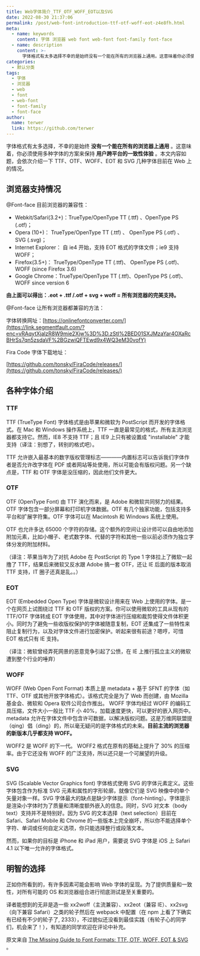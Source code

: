```yaml
---
title: Web字体简介_TTF_OTF_WOFF_EOT以及SVG
date: 2022-08-30 21:37:06
permalink: /post/web-font-introduction-ttf-otf-woff-eot-z4e8fh.html
meta:
  - name: keywords
    content: 字体 浏览器 web font web-font font-family font-face
  - name: description
    content: >-
      字体格式有太多选择不幸的是始终没有一个能在所有的浏览器上通用。这意味着你必须使用多种字体的方案来保持用户跨平台的一致性体验。本文内容如题会依次介绍一下ttfotfwoffeot和svg几种字体目前在web上的情况。浏览器支持情况@fontface目前浏览器的兼容性_webkitsafari()_truetypeopentypett(ttf)opentypeps(otf)_opera()_truetypeopentypett(ttf)opentypeps(otf)svg(svg)_internetexplo
categories:
  - 默认分类
tags:
  - 字体
  - 浏览器
  - web
  - font
  - web-font
  - font-family
  - font-face
author:
  name: terwer
  link: https://github.com/terwer
---
```



字体格式有太多选择，不幸的是始终 **没有一个能在所有的浏览器上通用** 。这意味着，你必须使用多种字体的方案来保持 **用户跨平台的一致性体验** 。本文内容如题，会依次介绍一下 TTF、OTF、WOFF、EOT 和 SVG 几种字体目前在 Web 上的情况。

## 浏览器支持情况

@Font-face 目前浏览器的兼容性：

* Webkit/Safari(3.2+)：TrueType/OpenType TT (.ttf) 、OpenType PS (.otf)；
* Opera (10+)： TrueType/OpenType TT (.ttf) 、 OpenType PS (.otf) 、 SVG (.svg)；
* Internet Explorer： 自 ie4 开始，支持 EOT 格式的字体文件；ie9 支持 WOFF；
* Firefox(3.5+)： TrueType/OpenType TT (.ttf)、 OpenType PS (.otf)、 WOFF (since Firefox 3.6)
* Google Chrome：TrueType/OpenType TT (.ttf)、OpenType PS (.otf)、WOFF since version 6

**由上面可以得出：.eot + .ttf /.otf + svg + woff = 所有浏览器的完美支持。**

@Font-face 让所有浏览器都兼容的方法：

字体转换网址：[https://onlinefontconverter.com/](https://link.segmentfault.com/?enc=vRAqytXjalzR8W9mie2Xjw%3D%3D.zStI%2BED01SXJMzaYar4OXaRcBHrSs7qn5zsdaVF%2BGzwiQFTEwd9x4WQ3eM30vofY)

Fira Code 字体下载地址：

[https://github.com/tonsky/FiraCode/releases/](https://github.com/tonsky/FiraCode/releases/)

## 各种字体介绍

### TTF

TTF (TrueType Font) 字体格式是由苹果和微软为 PostScript 而开发的字体格式。在 Mac 和 Windows 操作系统上，TTF 一直是最常见的格式，所有主流浏览器都支持它。然而，IE8 不支持 TTF；且 IE9 上只有被设置成 "installable" 才能支持（译注：别想了，转别的格式吧）。

TTF 允许嵌入最基本的数字版权管理标志————内置标志可以告诉我们字体作者是否允许改字体在 PDF 或者网站等处使用，所以可能会有版权问题。另一个缺点是，TTF 和 OTF 字体是没压缩的，因此他们文件更大。

### OTF

OTF (OpenType Font) 由 TTF 演化而来，是 Adobe 和微软共同努力的结果。OTF 字体包含一部分屏幕和打印机字体数据。OTF 有几个独家功能，包括支持多平台和扩展字符集。OTF 字体可以在 Macintosh 和 Windows 系统上使用。

OTF 也允许多达 65000 个字符的存储。这个额外的空间让设计师可以自由地添加附加元素，比如小帽子、老式数字体、代替的字符和其他一些以前必须作为独立字体分发的附加材料。

（译注：苹果当年为了对抗 Adobe 在 PostScript 的 Type 1 字体拉上了微软一起撸了 TTF，结果后来微软又反水跟 Adobe 搞一套 OTF，还让 IE 后面的版本取消 TTF 支持，IT 圈子还真是乱。。）

### EOT

EOT (Embedded Open Type) 字体是微软设计用来在 Web 上使用的字体。是一个在网页上试图绕过 TTF 和 OTF 版权的方案。你可以使用微软的工具从现有的 TTF/OTF 字体转成 EOT 字体使用，其中对字体进行压缩和裁剪使得文件体积更小。同时为了避免一些收版权保护的字体被随意复制，EOT 还集成了一些特性来阻止复制行为，以及对字体文件进行加密保护。听起来很有前途？嗯哼，可惜 EOT 格式只有 IE 支持。

（译注：微软曾经弄死网景的恶意竞争引起了公愤，在 IE 上推行孤立主义的微软遭到整个行业的唾弃）

### WOFF

WOFF (Web Open Font Format) 本质上是 metadata + 基于 SFNT 的字体（如 TTF、OTF 或其他开放字体格式）。该格式完全是为了 Web 而创建，由 Mozilla 基金会、微软和 Opera 软件公司合作推出。 WOFF 字体均经过 WOFF 的编码工具压缩，文件大小一般比 TTF 小 40%，加载速度更快，可以更好的嵌入网页中。metadata 允许在字体文件中包含许可数据，以解决版权问题。这是万维网联盟提（qing）倡（ding）的，所以毫无疑问的是字体格式的未来。**目前主流的浏览器的新版本几乎都支持 WOFF。**

WOFF2 是 WOFF 的下一代。 WOFF2 格式在原有的基础上提升了 30% 的压缩率。由于它还没有 WOFF 的广泛支持，所以还只是一个可展望的升级。

### SVG

SVG (Scalable Vector Graphics font) 字体格式使用 SVG 的字体元素定义。这些字体包含作为标准 SVG 元素和属性的字形轮廓，就像它们是 SVG 映像中的单个矢量对象一样。SVG 字体最大的缺点是缺少字体提示（font-hinting）。字体提示是渲染小字体时为了质量和清晰度额外嵌入的信息。同时，SVG 对文本（body text）支持并不是特别好。因为 SVG 的文本选择（text selection）目前在 Safari、Safari Mobile 和 Chrome 的一些版本上完全崩坏，所以你不能选择单个字符、单词或任何自定义选项，你只能选择整行或段落文本。

然而，如果你的目标是 iPhone 和 iPad 用户，需要说 SVG 字体是 iOS 上 Safari 4.1 以下唯一允许的字体格式。

## 明智的选择

正如你所看到的，有许多因素可能会影响 Web 字体的呈现。为了提供质量和一致性，对所有可能的 OS 和浏览器组合进行彻底测试是至关重要的。

译者能想到的无非是造一些 xx2woff（主流兼容）、xx2eot（兼容 IE）、xx2svg （向下兼容 Safari）之类的轮子然后在 webpack 中配置（在 npm 上看了下确实有已经有不少的轮子了, 2333），不过貌似还没看到最佳实践（有轮子心的同学们，机会来了！），有知道的同学欢迎在评论中补充。

原文来自 [The Missing Guide to Font Formats: TTF, OTF, WOFF, EOT & SVG](https://creativemarket.com/blog/the-missing-guide-to-font-formats) 。
